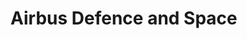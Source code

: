 <!---
path: airbus
rank: 3
title: Airbus Defence and Space 
category: Experiences
shortDescription: Airbus Defence and Space - Webfactory
withSummary: true
withLinks: true
tags:
  - Angular
  - NgRx (redux)
  - OpenLayers
  - Gitlab CI
--->
 # Airbus Defence and Space 
